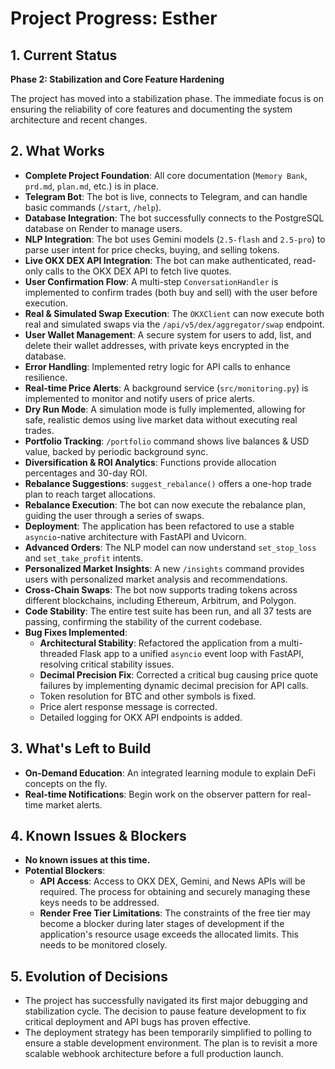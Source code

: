 # Project Progress: Esther

## 1. Current Status
**Phase 2: Stabilization and Core Feature Hardening**

The project has moved into a stabilization phase. The immediate focus is on ensuring the reliability of core features and documenting the system architecture and recent changes.

## 2. What Works
- **Complete Project Foundation**: All core documentation (`Memory Bank`, `prd.md`, `plan.md`, etc.) is in place.
- **Telegram Bot**: The bot is live, connects to Telegram, and can handle basic commands (`/start`, `/help`).
- **Database Integration**: The bot successfully connects to the PostgreSQL database on Render to manage users.
- **NLP Integration**: The bot uses Gemini models (`2.5-flash` and `2.5-pro`) to parse user intent for price checks, buying, and selling tokens.
- **Live OKX DEX API Integration**: The bot can make authenticated, read-only calls to the OKX DEX API to fetch live quotes.
- **User Confirmation Flow**: A multi-step `ConversationHandler` is implemented to confirm trades (both buy and sell) with the user before execution.
- **Real & Simulated Swap Execution**: The `OKXClient` can now execute both real and simulated swaps via the `/api/v5/dex/aggregator/swap` endpoint.
- **User Wallet Management**: A secure system for users to add, list, and delete their wallet addresses, with private keys encrypted in the database.
- **Error Handling**: Implemented retry logic for API calls to enhance resilience.
- **Real-time Price Alerts**: A background service (`src/monitoring.py`) is implemented to monitor and notify users of price alerts.
- **Dry Run Mode**: A simulation mode is fully implemented, allowing for safe, realistic demos using live market data without executing real trades.
- **Portfolio Tracking**: `/portfolio` command shows live balances & USD value, backed by periodic background sync.
- **Diversification & ROI Analytics**: Functions provide allocation percentages and 30-day ROI.
- **Rebalance Suggestions**: `suggest_rebalance()` offers a one-hop trade plan to reach target allocations.
- **Rebalance Execution**: The bot can now execute the rebalance plan, guiding the user through a series of swaps.
- **Deployment**: The application has been refactored to use a stable `asyncio`-native architecture with FastAPI and Uvicorn.
- **Advanced Orders**: The NLP model can now understand `set_stop_loss` and `set_take_profit` intents.
- **Personalized Market Insights**: A new `/insights` command provides users with personalized market analysis and recommendations.
- **Cross-Chain Swaps**: The bot now supports trading tokens across different blockchains, including Ethereum, Arbitrum, and Polygon.
- **Code Stability**: The entire test suite has been run, and all 37 tests are passing, confirming the stability of the current codebase.
- **Bug Fixes Implemented**:
    - **Architectural Stability**: Refactored the application from a multi-threaded Flask app to a unified `asyncio` event loop with FastAPI, resolving critical stability issues.
    - **Decimal Precision Fix**: Corrected a critical bug causing price quote failures by implementing dynamic decimal precision for API calls.
    - Token resolution for BTC and other symbols is fixed.
    - Price alert response message is corrected.
    - Detailed logging for OKX API endpoints is added.

## 3. What's Left to Build
- **On-Demand Education**: An integrated learning module to explain DeFi concepts on the fly.
- **Real-time Notifications**: Begin work on the observer pattern for real-time market alerts.

## 4. Known Issues & Blockers
- **No known issues at this time.**
- **Potential Blockers**:
    - **API Access**: Access to OKX DEX, Gemini, and News APIs will be required. The process for obtaining and securely managing these keys needs to be addressed.
    - **Render Free Tier Limitations**: The constraints of the free tier may become a blocker during later stages of development if the application's resource usage exceeds the allocated limits. This needs to be monitored closely.

## 5. Evolution of Decisions
- The project has successfully navigated its first major debugging and stabilization cycle. The decision to pause feature development to fix critical deployment and API bugs has proven effective.
- The deployment strategy has been temporarily simplified to polling to ensure a stable development environment. The plan is to revisit a more scalable webhook architecture before a full production launch.
